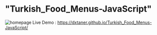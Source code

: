 # "Turkish_Food_Menus-JavaScript" 

![homepage](https://user-images.githubusercontent.com/44675799/140168108-fe0c4e97-4173-4c2e-9b6c-38208b4ec82e.png)
Live Demo : https://dxtaner.github.io/Turkish_Food_Menus-JavaScript/
